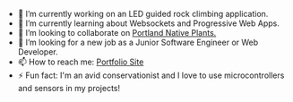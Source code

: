 - 🔭 I’m currently working on an LED guided rock climbing application.
- 🌱 I’m currently learning about Websockets and Progressive Web Apps.
- 👯 I’m looking to collaborate on <a href="https://portlandnativeplants.com">Portland Native Plants.</a>
- 🤔 I’m looking for a new job as a Junior Software Engineer or Web Developer.
- 📫 How to reach me: <a href="https://codybarker.dev">Portfolio Site</a>
- ⚡ Fun fact: I'm an avid conservationist and I love to use microcontrollers and sensors in my projects!
